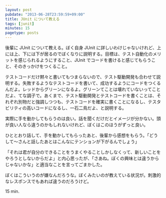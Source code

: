 ```yaml
---
layout: post
pubdate: "2013-06-28T23:59:59+09:00"
title: JUnit について教える
tags: [junit]
minutes: 15
pagetype: posts
---
```

後輩に JUnit について教える。ぼく自身 JUnit に詳しいわけじゃないけれど、上には上、下には下が居るのでぼくなりに説明する。目標は、テスト自動化のメリットを感じられるようにすること、JUnit でコードを書けると感じてもらうこと、そのきっかけをつくること。

テストコードだけ黙々と書いてもつまらないので、テスト駆動開発も合わせて説明する。失敗するようなテストコードを書いて、成功するようにコードをつくるんだよ。レッドからグリーンになるよ。グリーンてことは壊れていないってことだよ、てな調子で。あくまで、テスト駆動開発とテストコードを書くことは、それぞれ別物だと強調しつつも、テストコードを確実に書くことになるし、テスタビリティの高いコードになるし、一石二鳥だよ、と説明する。

実際に手を動かしてもらうのは良い。話を聞くだけだとイメージが分かない。頭が良い人なら違うのかもしれないけれど、ぼくはこのほうがずっと良い。

ひととおり話して、手を動かしてもらったあと、後輩から感想をもらう。「どうして〜さんと話したあとはこんなにテンションが下がるんでしょう」

「それは君が自分のできることをうまくやることしかしなくって、新しいことをやろうとしないからだよ」と内心思ったが、「さあね。ぼくの興味とは違うからじゃないかな」と適当なことを言ってごまかした。

ぼくはこういうのが嫌なんだろうな。ぼくみたいのが教えている状況が。刺激的なレスポンスでもあれば違うのだろうけど。

15 min.
